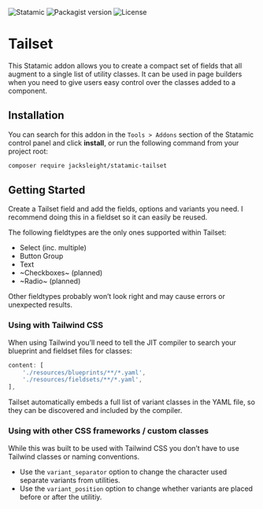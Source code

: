 <!-- statamic:hide -->

![Statamic](https://flat.badgen.net/badge/Statamic/3.3+/FF269E)
![Packagist version](https://flat.badgen.net/packagist/v/jacksleight/statamic-tailset)
![License](https://flat.badgen.net/github/license/jacksleight/statamic-tailset)

# Tailset 

<!-- /statamic:hide -->

This Statamic addon allows you to create a compact set of fields that all augment to a single list of utility classes. It can be used in page builders when you need to give users easy control over the classes added to a component.

## Installation

You can search for this addon in the `Tools > Addons` section of the Statamic control panel and click **install**, or run the following command from your project root:

```bash
composer require jacksleight/statamic-tailset
```

## Getting Started

Create a Tailset field and add the fields, options and variants you need. I recommend doing this in a fieldset so it can easily be reused.

The following fieldtypes are the only ones supported within Tailset:

* Select (inc. multiple)
* Button Group
* Text
* ~Checkboxes~ (planned)
* ~Radio~ (planned)

Other fieldtypes probably won’t look right and may cause errors or unexpected results.

### Using with Tailwind CSS

When using Tailwind you’ll need to tell the JIT compiler to search your blueprint and fieldset files for classes:

```js
content: [
    './resources/blueprints/**/*.yaml',
    './resources/fieldsets/**/*.yaml',
],
```

Tailset automatically embeds a full list of variant classes in the YAML file, so they can be discovered and included by the compiler.

### Using with other CSS frameworks / custom classes

While this was built to be used with Tailwind CSS you don’t have to use Tailwind classes or naming conventions.

* Use the `variant_separator` option to change the character used separate variants from utilities.
* Use the `variant_position` option to change whether variants are placed before or after the utilitiy.